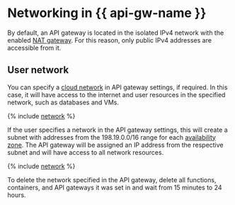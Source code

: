 # Networking in {{ api-gw-name }}

By default, an API gateway is located in the isolated IPv4 network with the enabled [NAT gateway](../../vpc/concepts/gateways.md). For this reason, only public IPv4 addresses are accessible from it.

## User network

You can specify a [cloud network](../../vpc/concepts/network.md#network) in API gateway settings, if required. In this case, it will have access to the internet and user resources in the specified network, such as databases and VMs.

{% include [network](../../_includes/functions/network.md) %}

If the user specifies a network in the API gateway settings, this will create a subnet with addresses from the 198.19.0.0/16 range for each [availability zone](../../overview/concepts/geo-scope.md). The API gateway will be assigned an IP address from the respective subnet and will have access to all network resources.

{% include [network](../../_includes/functions/network-note.md) %}

To delete the network specified in the API gateway, delete all functions, containers, and API gateways it was set in and wait from 15 minutes to 24 hours.
